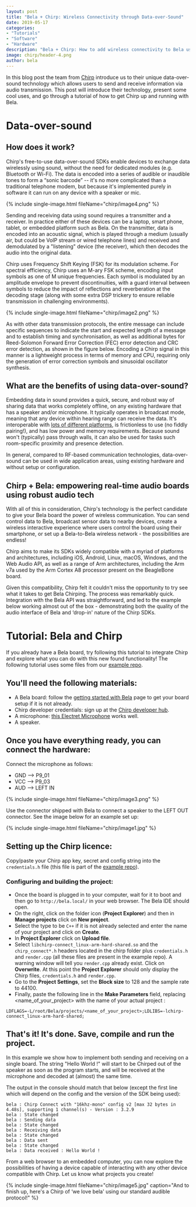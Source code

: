 ```yaml
---
layout: post
title: "Bela + Chirp: Wireless Connectivity through Data-over-Sound"
date: 2019-05-17
categories:
- "Tutorials"
- "Software"
- "Hardware"
description: "Bela + Chirp: How to add wireless connectivity to Bela using data-over-sound"
image: chirp/header-4.png
author: bela
---
```


In this blog post the team from [Chirp](https://chirp.io/) introduce us to their unique data-over-sound technology which allows users to send and receive information via audio transmission. This post will introduce their technology, present some cool uses, and go through a tutorial of how to get Chirp up and running with Bela.

# Data-over-sound

## How does it work?

Chirp's free-to-use data-over-sound SDKs enable devices to exchange data wirelessly using sound, without the need for dedicated modules (e.g. Bluetooth or Wi-Fi). The data is encoded into a series of audible or inaudible tones to form a “sonic barcode” -- it's no more complicated than a traditional telephone modem, but because it's implemented purely in software it can run on any device with a speaker or mic. 

{% include single-image.html fileName="chirp/image4.png" %}

Sending and receiving data using sound requires a transmitter and a receiver. In practice either of these devices can be a laptop, smart phone, tablet, or embedded platform such as Bela. On the transmitter, data is encoded into an acoustic signal, which is played through a medium (usually air, but could be VoIP stream or wired telephone lines) and received and demodulated by a "listening" device (the receiver), which then decodes the audio into the original data. 

Chirp uses Frequency Shift Keying (FSK) for its modulation scheme. For spectral efficiency, Chirp uses an M-ary FSK scheme, encoding input symbols as one of M unique frequencies. Each symbol is modulated by an amplitude envelope to prevent discontinuities, with a guard interval between symbols to reduce the impact of reflections and reverberation at the decoding stage (along with some extra DSP trickery to ensure reliable transmission in challenging environments). 

{% include single-image.html fileName="chirp/image2.png" %}

As with other data transmission protocols, the entire message can include specific sequences to indicate the start and expected length of a message and to establish timing and synchronisation, as well as additional bytes for Reed-Solomon Forward Error Correction (FEC) error detection and CRC error detection, as shown in the figure below. Encoding a Chirp signal in this manner is a lightweight process in terms of memory and CPU, requiring only the generation of error correction symbols and sinusoidal oscillator synthesis. 


## What are the benefits of using data-over-sound?

Embedding data in sound provides a quick, secure, and robust way of sharing data that works completely offline, on any existing hardware that has a speaker and/or microphone. It typically operates in broadcast mode, meaning that any device within hearing range can receive the data. It's interoperable with [lots of different platforms](https://developers.chirp.io/docs), is frictionless to use (no fiddly pairing!),  and has low power and memory requirements. Because sound won't (typically) pass through walls, it can also be used for tasks such room-specific proximity and presence detection.

In general, compared to RF-based communication technologies, data-over-sound can be used in wide application areas, using existing hardware and without setup or configuration. 

## Chirp + Bela: empowering real-time audio boards using robust audio tech

With all of this in consideration, Chirp's technology is the perfect candidate to give your Bela board the power of wireless communication. You can send control data to Bela, broadcast sensor data to nearby devices, create a wireless interactive experience where users control the board using their smartphone, or set up a Bela-to-Bela wireless network - the possibilities are endless! 

Chirp aims to make its SDKs widely compatible with a myriad of platforms and architectures, including iOS, Android, Linux, macOS, Windows, and the Web Audio API, as well as a range of Arm architectures, including the Arm v7a used by the Arm Cortex A8 processor present on the BeagleBone board. 

Given this compatibility, Chirp felt it couldn't miss the opportunity to try see what it takes to get Bela Chirping. The process was remarkably quick. Integration with the Bela API was straightforward, and led to the example below working almost out of the box - demonstrating both the quality of the audio interface of Bela and ‘drop-in' nature of the Chirp SDKs. 

# Tutorial: Bela and Chirp

If you already have a Bela board, try following this tutorial to integrate Chirp and explore what you can do with this new found functionality!
The following tutorial uses some files from our [example repo](https://github.com/chirp/chirp-embedded-examples/tree/master/bela). 

## You'll need the following materials:

- A Bela board: follow the [getting started with Bela](https://github.com/BelaPlatform/Bela/wiki/Getting-started-with-Bela) page to get your board setup if it is not already.
- Chirp developer credentials: sign up at the [Chirp developer hub](https://developers.chirp.io/).
- A microphone: [this Electret Microphone](https://www.sparkfun.com/products/12758) works well.
- A speaker.

## Once you have everything ready, you can connect the hardware:

Connect the microphone as follows: 
- GND --> P9_01
- VCC --> P9_03
- AUD --> LEFT IN

{% include single-image.html fileName="chirp/image3.png" %}

Use the connector shipped with Bela to connect a speaker to the LEFT OUT connector. See the image below for an example set up:

{% include single-image.html fileName="chirp/image1.jpg" %}


## Setting up the Chirp licence: 

Copy/paste your Chirp app key, secret and config string into the `credentials.h` file (this file is part of the [example repo](https://github.com/chirp/chirp-embedded-examples/tree/master/bela)).

### Configuring and building the project:

- Once the board is plugged in to your computer, wait for it to boot and then go to `http://bela.local/` in your web browser. The Bela IDE should open.
- On the right, click on the folder icon (**Project Explorer**) and then in **Manage projects** click on **New project**.
- Select the type to be `C++` if it is not already selected and enter the name of your project and click on **Create**.
- In **Project Explorer** click on **Upload file**.
- Select `libchirp-connect_linux-arm-hard-shared.so` and the `chirp_connect*.h` headers located in the chirp folder plus `credentials.h` and `render.cpp` (all these files are present in the example repo). 
A warning window will tell you `render.cpp` already exist. Click on **Overwrite**. At this point the **Project Explorer** should only display the Chirp files, `credentials.h` and `render.cpp`.
- Go to the **Project Settings**, set the **Block size** to 128 and the sample rate to 44100. 
- Finally, paste the following line in the **Make Parameters** field, replacing <name_of_your_project> with the name of your actual project :
```
LDFLAGS=-L/root/Bela/projects/<name_of_your_project>;LDLIBS=-lchirp-connect_linux-arm-hard-shared;
```

## That's it! It's done. Save, compile and run the project. 

In this example we show how to implement both sending and receiving on a single board. The string "Hello World !" will start to be Chirped out of the speaker as soon as the program starts, and will be received at the microphone and decoded at (almost) the same time. 

The output in the console should match that below (except the first line which will depend on the config and the version of the SDK being used):


```
bela : Chirp Connect with "16khz-mono" config v2 [max 32 bytes in 4.48s], supporting 1 channel(s) - Version : 3.2.9
bela : State changed
bela : Sending data
bela : State changed
bela : Receiving data
bela : State changed
bela : Data sent
bela : State changed
bela : Data received : Hello World !
```

From a web browser to an embedded computer, you can now explore the possibilities of having a device capable of interacting with any other device compatible with Chirp. Let us know what projects you create!

{% include single-image.html fileName="chirp/image5.jpg" caption="And to finish up, here's a Chirp of ‘we love bela' using our standard audible protocol!" %}




